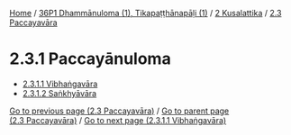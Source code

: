 
[Home](/) / [36P1 Dhammānuloma (1), Tikapaṭṭhānapāḷi (1)](../...md) / [2 Kusalattika](...md) / [2.3 Paccayavāra](../36P1/2/2.3.md)

# 2.3.1 Paccayānuloma

* [2.3.1.1 Vibhaṅgavāra](2.3.1/2.3.1.1.md)
* [2.3.1.2 Saṅkhyāvāra](2.3.1/2.3.1.2.md)

[Go to previous page (2.3 Paccayavāra)](../36P1/2/2.3.md) / [Go to parent page (2.3 Paccayavāra)](../36P1/2/2.3.md) / [Go to next page (2.3.1.1 Vibhaṅgavāra)](2.3.1/2.3.1.1.md)


